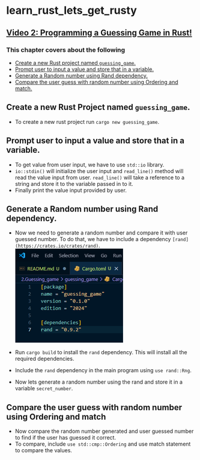 # learn_rust_lets_get_rusty

## [Video 2: Programming a Guessing Game in Rust!](https://www.youtube.com/watch?v=H0xBSbnQYds&list=PLai5B987bZ9CoVR-QEIN9foz4QCJ0H2Y8&index=2)

### This chapter covers about the following

- [Create a new Rust project named `guessing_game`.](#create-a-new-rust-project-named-guessing_game)
- [Prompt user to input a value and store that in a variable.](#prompt-user-to-input-a-value-and-store-that-in-a-variable)
- [Generate a Random number using Rand dependency.](#generate-a-random-number-using-rand-dependency)
- [Compare the user guess with random number using Ordering and match.](#compare-the-user-guess-with-random-number-using-ordering-and-match)

## Create a new Rust Project named `guessing_game`.

- To create a new rust project run `cargo new guessing_game`.

## Prompt user to input a value and store that in a variable.

- To get value from user input, we have to use `std::io` library.
- `io::stdin()` will initialize the user input and `read_line()` method will read the value input from user. `read_line()` will take a reference to a string and store it to the variable passed in to it.
- Finally print the value input provided by user.

## Generate a Random number using Rand dependency.

- Now we need to generate a random number and compare it with user guessed number. To do that, we have to include a dependency `[rand](https://crates.io/crates/rand)`.
  ![Add dependency in cargo.toml](assets/cargo_rand_dependency.png)

- Run `cargo build` to install the `rand` dependency. This will install all the required dependencies.
- Include the `rand` dependency in the main program using `use rand::Rng`.
- Now lets generate a random number using the rand and store it in a variable `secret_number`.

## Compare the user guess with random number using Ordering and match

- Now compare the random number generated and user guessed number to find if the user has guessed it correct.
- To compare, include `use std::cmp::Ordering` and use match statement to compare the values.
